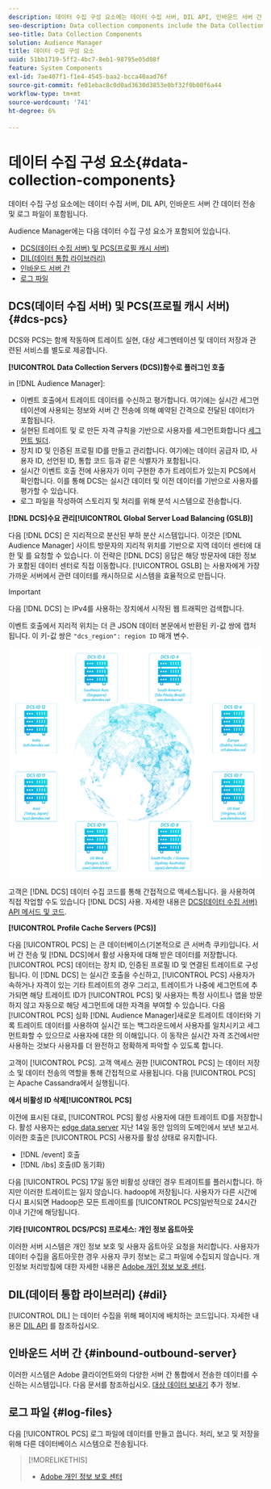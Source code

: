 ```yaml
---
description: 데이터 수집 구성 요소에는 데이터 수집 서버, DIL API, 인바운드 서버 간 데이터 전송 및 로그 파일이 포함됩니다.
seo-description: Data collection components include the Data Collection Servers, the DIL API, inbound server-to-server data transfers, and log files.
seo-title: Data Collection Components
solution: Audience Manager
title: 데이터 수집 구성 요소
uuid: 51bb1719-5ff2-4bc7-8eb1-98795e05d08f
feature: System Components
exl-id: 7ae407f1-f1e4-4545-baa2-bcca40aad76f
source-git-commit: fe01ebac8c0d0ad3630d3853e0bf32f0b00f6a44
workflow-type: tm+mt
source-wordcount: '741'
ht-degree: 6%

---
```


# 데이터 수집 구성 요소{#data-collection-components}

데이터 수집 구성 요소에는 데이터 수집 서버, DIL API, 인바운드 서버 간 데이터 전송 및 로그 파일이 포함됩니다.

<!-- 

c_compcollect.xml

 -->

Audience Manager에는 다음 데이터 수집 구성 요소가 포함되어 있습니다.

* [DCS(데이터 수집 서버) 및 PCS(프로필 캐시 서버)](../../reference/system-components/components-data-collection.md#dcs-pcs)
* [DIL(데이터 통합 라이브러리)](../../reference/system-components/components-data-collection.md#dil)
* [인바운드 서버 간](../../reference/system-components/components-data-collection.md#inbound-outbound-server)
* [로그 파일](../../reference/system-components/components-data-collection.md#log-files)

## DCS(데이터 수집 서버) 및 PCS(프로필 캐시 서버) {#dcs-pcs}

DCS와 PCS는 함께 작동하며 트레이트 실현, 대상 세그멘테이션 및 데이터 저장과 관련된 서비스를 별도로 제공합니다.

**[!UICONTROL Data Collection Servers (DCS)]함수로 플러그인 호출**

in [!DNL Audience Manager]:

* 이벤트 호출에서 트레이트 데이터를 수신하고 평가합니다. 여기에는 실시간 세그먼테이션에 사용되는 정보와 서버 간 전송에 의해 예약된 간격으로 전달된 데이터가 포함됩니다.
* 실현된 트레이트 및 로 만든 자격 규칙을 기반으로 사용자를 세그먼트화합니다 [세그먼트 빌더](../../features/segments/segment-builder.md).
* 장치 ID 및 인증된 프로필 ID를 만들고 관리합니다. 여기에는 데이터 공급자 ID, 사용자 ID, 선언된 ID, 통합 코드 등과 같은 식별자가 포함됩니다.
* 실시간 이벤트 호출 전에 사용자가 이미 구현한 추가 트레이트가 있는지 PCS에서 확인합니다. 이를 통해 DCS는 실시간 데이터 및 이전 데이터를 기반으로 사용자를 평가할 수 있습니다.
* 로그 파일을 작성하여 스토리지 및 처리를 위해 분석 시스템으로 전송합니다.

**[!DNL DCS]수요 관리[!UICONTROL Global Server Load Balancing (GSLB)]**

다음 [!DNL DCS] 은 지리적으로 분산된 부하 분산 시스템입니다. 이것은 [!DNL Audience Manager] 사이트 방문자의 지리적 위치를 기반으로 지역 데이터 센터에 대한 및 를 요청할 수 있습니다. 이 전략은 [!DNL DCS] 응답은 해당 방문자에 대한 정보가 포함된 데이터 센터로 직접 이동합니다. [!UICONTROL GSLB] 는 사용자에게 가장 가까운 서버에서 관련 데이터를 캐시하므로 시스템을 효율적으로 만듭니다.

>[!IMPORTANT]
>
>다음 [!DNL DCS] 는 IPv4를 사용하는 장치에서 시작된 웹 트래픽만 검색합니다.

이벤트 호출에서 지리적 위치는 더 큰 JSON 데이터 본문에서 반환된 키-값 쌍에 캡처됩니다. 이 키-값 쌍은 `"dcs_region": region ID` 매개 변수.

![](assets/dcs-map.png)

고객은 [!DNL DCS] 데이터 수집 코드를 통해 간접적으로 액세스됩니다. 을 사용하여 직접 작업할 수도 있습니다 [!DNL DCS] 사용. 자세한 내용은 [DCS(데이터 수집 서버) API 메서드 및 코드](../../api/dcs-intro/dcs-event-calls/dcs-event-calls.md).

**[!UICONTROL Profile Cache Servers (PCS)]**

다음 [!UICONTROL PCS] 는 큰 데이터베이스(기본적으로 큰 서버측 쿠키)입니다. 서버 간 전송 및 [!DNL DCS]에서 활성 사용자에 대해 받은 데이터를 저장합니다. [!UICONTROL PCS] 데이터는 장치 ID, 인증된 프로필 ID 및 연결된 트레이트로 구성됩니다. 이 [!DNL DCS] 는 실시간 호출을 수신하고, [!UICONTROL PCS] 사용자가 속하거나 자격이 있는 기타 트레이트의 경우 그리고, 트레이트가 나중에 세그먼트에 추가되면 해당 트레이트 ID가 [!UICONTROL PCS] 및 사용자는 특정 사이트나 앱을 방문하지 않고 자동으로 해당 세그먼트에 대한 자격을 부여할 수 있습니다. 다음 [!UICONTROL PCS] 심화 [!DNL Audience Manager]새로운 트레이트 데이터와 기록 트레이트 데이터를 사용하여 실시간 또는 백그라운드에서 사용자를 일치시키고 세그먼트화할 수 있으므로 사용자에 대한 의 이해입니다. 이 동작은 실시간 자격 조건에서만 사용하는 것보다 사용자를 더 완전하고 정확하게 파악할 수 있도록 합니다.

고객이 [!UICONTROL PCS]. 고객 액세스 권한 [!UICONTROL PCS] 는 데이터 저장소 및 데이터 전송의 역할을 통해 간접적으로 사용됩니다. 다음 [!UICONTROL PCS] 는 Apache Cassandra에서 실행됩니다.

**에서 비활성 ID 삭제[!UICONTROL PCS]**

이전에 표시된 대로, [!UICONTROL PCS] 활성 사용자에 대한 트레이트 ID를 저장합니다. 활성 사용자는 [edge data server](../../reference/system-components/components-edge.md) 지난 14일 동안 임의의 도메인에서 보낸 보고서. 이러한 호출은 [!UICONTROL PCS] 사용자를 활성 상태로 유지합니다.

* [!DNL /event] 호출
* [!DNL /ibs] 호출(ID 동기화)

<!-- 

Removed /dpm calls from the bulleted list. /dpm calls have been deprecated.

 -->

다음 [!UICONTROL PCS] 17일 동안 비활성 상태인 경우 트레이트를 플러시합니다. 하지만 이러한 트레이트는 잃지 않습니다. hadoop에 저장됩니다. 사용자가 다른 시간에 다시 표시되면 Hadoop은 모든 트레이트를 [!UICONTROL PCS]일반적으로 24시간 이내 기간에 해당됩니다.

**기타 [!UICONTROL DCS/PCS] 프로세스: 개인 정보 옵트아웃**

이러한 서버 시스템은 개인 정보 보호 및 사용자 옵트아웃 요청을 처리합니다. 사용자가 데이터 수집을 옵트아웃한 경우 사용자 쿠키 정보는 로그 파일에 수집되지 않습니다. 개인정보 처리방침에 대한 자세한 내용은 [Adobe 개인 정보 보호 센터](https://www.adobe.com/kr/privacy/advertising-services.html).

## DIL(데이터 통합 라이브러리) {#dil}

[!UICONTROL DIL] 는 데이터 수집을 위해 페이지에 배치하는 코드입니다. 자세한 내용은 [DIL API](../../dil/dil-overview.md) 를 참조하십시오.

## 인바운드 서버 간 {#inbound-outbound-server}

이러한 시스템은 Adobe 클라이언트와의 다양한 서버 간 통합에서 전송한 데이터를 수신하는 시스템입니다. 다음 문서를 참조하십시오. [대상 데이터 보내기](/help/using/integration/sending-audience-data/real-time-data-integration/real-time-tech-specs.md) 추가 정보.

## 로그 파일 {#log-files}

다음 [!UICONTROL PCS] 로그 파일에 데이터를 만들고 씁니다. 처리, 보고 및 저장을 위해 다른 데이터베이스 시스템으로 전송됩니다.

>[!MORELIKETHIS]
>
>* [Adobe 개인 정보 보호 센터](https://www.adobe.com/kr/privacy.html)

